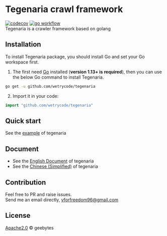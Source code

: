 # Tegenaria crawl framework  
[![codecov](https://codecov.io/gh/wetrycode/tegenaria/branch/master/graph/badge.svg?token=XMW3K1JYPB)](https://codecov.io/gh/wetrycode/tegenaria)
[![go workflow](https://github.com/wetrycode/tegenaria/actions/workflows/go.yml/badge.svg)](https://github.com/wetrycode/tegenaria/actions/workflows/go.yml/badge.svg)  
Tegenaria is a crawler framework based on golang 

## Installation
To install Tegenaria package, you should install Go and set your Go workspace first.

1. The first need [Go](https://golang.org/) installed (**version 1.13+ is required**), then you can use the below Go command to install Tegenaria.

```bash
go get -u github.com/wetrycode/tegenaria
```
2. Import it in your code:

```go
import "github.com/wetrycode/tegenaria"
```
## Quick start
See the [example](https://github.com/wetrycode/quotesbot) of tegenaria

## Document

- See the [English Document](docs/Tegenaria_EN.md) of tegenaria
- See the [Chinese (Simplified)](docs/Tegenaria_ZH.md) of tegenaria

## Contribution
Feel free to PR and raise issues.  
Send me an email directly, vforfreedom96@gmail.com  

## License
[Apache2.0](LICENSE) © geebytes  
